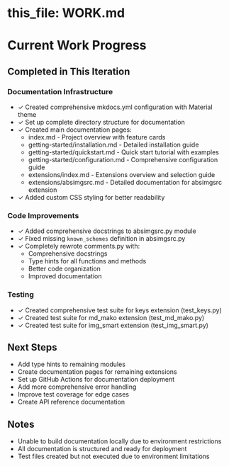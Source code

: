 # this_file: WORK.md

# Current Work Progress

## Completed in This Iteration

### Documentation Infrastructure
- ✓ Created comprehensive mkdocs.yml configuration with Material theme
- ✓ Set up complete directory structure for documentation
- ✓ Created main documentation pages:
  - index.md - Project overview with feature cards
  - getting-started/installation.md - Detailed installation guide
  - getting-started/quickstart.md - Quick start tutorial with examples
  - getting-started/configuration.md - Comprehensive configuration guide
  - extensions/index.md - Extensions overview and selection guide
  - extensions/absimgsrc.md - Detailed documentation for absimgsrc extension
- ✓ Added custom CSS styling for better readability

### Code Improvements
- ✓ Added comprehensive docstrings to absimgsrc.py module
- ✓ Fixed missing `known_schemes` definition in absimgsrc.py
- ✓ Completely rewrote comments.py with:
  - Comprehensive docstrings
  - Type hints for all functions and methods
  - Better code organization
  - Improved documentation

### Testing
- ✓ Created comprehensive test suite for keys extension (test_keys.py)
- ✓ Created test suite for md_mako extension (test_md_mako.py)  
- ✓ Created test suite for img_smart extension (test_img_smart.py)

## Next Steps
- Add type hints to remaining modules
- Create documentation pages for remaining extensions
- Set up GitHub Actions for documentation deployment
- Add more comprehensive error handling
- Improve test coverage for edge cases
- Create API reference documentation

## Notes
- Unable to build documentation locally due to environment restrictions
- All documentation is structured and ready for deployment
- Test files created but not executed due to environment limitations